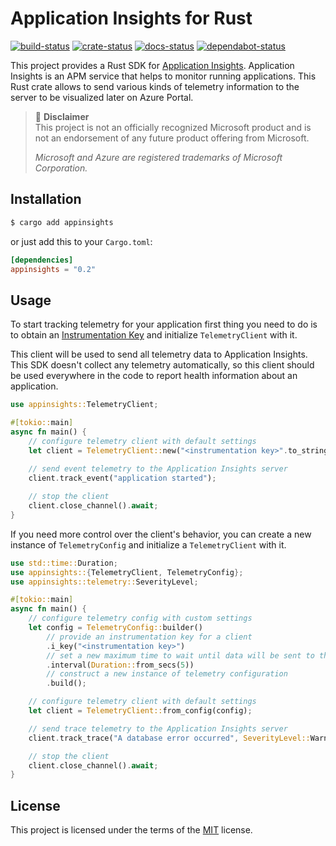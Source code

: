# Application Insights for Rust
[![build-status](https://github.com/dmolokanov/appinsights-rs/workflows/CI/badge.svg)](https://github.com/dmolokanov/appinsights-rs/actions)
[![crate-status](https://img.shields.io/crates/v/appinsights.svg)](https://crates.io/crates/appinsights)
[![docs-status](https://docs.rs/appinsights/badge.svg)](https://docs.rs/appinsights)
[![dependabot-status](https://api.dependabot.com/badges/status?host=github&repo=dmolokanov/appinsights-rs)](https://dependabot.com)

This project provides a Rust SDK for [Application Insights](http://azure.microsoft.com/en-us/services/application-insights/). Application Insights is an APM service that helps to monitor running applications. This Rust crate allows to send various kinds of telemetry information to the server to be visualized later on Azure Portal. 

> :triangular_flag_on_post: **Disclaimer**  
> This project is not an officially recognized Microsoft product and is not an endorsement of any future product offering from Microsoft.
>
> _Microsoft and Azure are registered trademarks of Microsoft Corporation._

## Installation
```bash
$ cargo add appinsights
```
or just add this to your `Cargo.toml`:

```toml
[dependencies]
appinsights = "0.2"
```

## Usage

To start tracking telemetry for your application first thing you need to do is to obtain an [Instrumentation Key](https://docs.microsoft.com/en-us/azure/azure-monitor/app/create-new-resource) and initialize `TelemetryClient` with it.

This client will be used to send all telemetry data to Application Insights. This SDK doesn't collect any telemetry automatically, so this client should be used everywhere in the code to report health information about an application. 

```rust
use appinsights::TelemetryClient;

#[tokio::main]
async fn main() {
    // configure telemetry client with default settings
    let client = TelemetryClient::new("<instrumentation key>".to_string());
    
    // send event telemetry to the Application Insights server
    client.track_event("application started");

    // stop the client
    client.close_channel().await;
}
```
If you need more control over the client's behavior, you can create a new instance of `TelemetryConfig` and initialize a `TelemetryClient` with it.

```rust
use std::time::Duration;
use appinsights::{TelemetryClient, TelemetryConfig};
use appinsights::telemetry::SeverityLevel;

#[tokio::main]
async fn main() {
    // configure telemetry config with custom settings
    let config = TelemetryConfig::builder()
        // provide an instrumentation key for a client
        .i_key("<instrumentation key>")
        // set a new maximum time to wait until data will be sent to the server
        .interval(Duration::from_secs(5))
        // construct a new instance of telemetry configuration
        .build();

    // configure telemetry client with default settings
    let client = TelemetryClient::from_config(config);

    // send trace telemetry to the Application Insights server
    client.track_trace("A database error occurred", SeverityLevel::Warning);

    // stop the client
    client.close_channel().await;
}
```

## License
This project is licensed under the terms of the [MIT](LICENSE) license.
